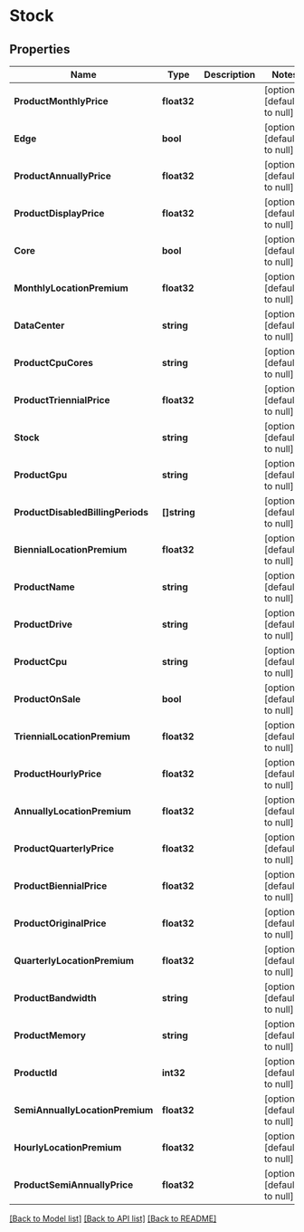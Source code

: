 # Stock

## Properties
Name | Type | Description | Notes
------------ | ------------- | ------------- | -------------
**ProductMonthlyPrice** | **float32** |  | [optional] [default to null]
**Edge** | **bool** |  | [optional] [default to null]
**ProductAnnuallyPrice** | **float32** |  | [optional] [default to null]
**ProductDisplayPrice** | **float32** |  | [optional] [default to null]
**Core** | **bool** |  | [optional] [default to null]
**MonthlyLocationPremium** | **float32** |  | [optional] [default to null]
**DataCenter** | **string** |  | [optional] [default to null]
**ProductCpuCores** | **string** |  | [optional] [default to null]
**ProductTriennialPrice** | **float32** |  | [optional] [default to null]
**Stock** | **string** |  | [optional] [default to null]
**ProductGpu** | **string** |  | [optional] [default to null]
**ProductDisabledBillingPeriods** | **[]string** |  | [optional] [default to null]
**BiennialLocationPremium** | **float32** |  | [optional] [default to null]
**ProductName** | **string** |  | [optional] [default to null]
**ProductDrive** | **string** |  | [optional] [default to null]
**ProductCpu** | **string** |  | [optional] [default to null]
**ProductOnSale** | **bool** |  | [optional] [default to null]
**TriennialLocationPremium** | **float32** |  | [optional] [default to null]
**ProductHourlyPrice** | **float32** |  | [optional] [default to null]
**AnnuallyLocationPremium** | **float32** |  | [optional] [default to null]
**ProductQuarterlyPrice** | **float32** |  | [optional] [default to null]
**ProductBiennialPrice** | **float32** |  | [optional] [default to null]
**ProductOriginalPrice** | **float32** |  | [optional] [default to null]
**QuarterlyLocationPremium** | **float32** |  | [optional] [default to null]
**ProductBandwidth** | **string** |  | [optional] [default to null]
**ProductMemory** | **string** |  | [optional] [default to null]
**ProductId** | **int32** |  | [optional] [default to null]
**SemiAnnuallyLocationPremium** | **float32** |  | [optional] [default to null]
**HourlyLocationPremium** | **float32** |  | [optional] [default to null]
**ProductSemiAnnuallyPrice** | **float32** |  | [optional] [default to null]

[[Back to Model list]](../README.md#documentation-for-models) [[Back to API list]](../README.md#documentation-for-api-endpoints) [[Back to README]](../README.md)


